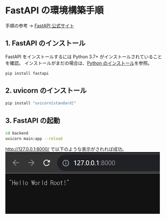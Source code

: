 # FastAPI の環境構築手順

手順の参考 → [FastAPI 公式サイト](https://fastapi.tiangolo.com/ja/)

## 1. FastAPI のインストール

FastAPI をインストールするには Python 3.7+ がインストールされていることを確認。
インストールがまだの場合は、[Python のインストール](https://www.python.org/downloads)を参照。

```bash
pip install fastapi
```

## 2. uvicorn のインストール

```bash
pip install "uvicorn[standard]"
```

## 3. FastAPI の起動

```bash
cd backend
uvicorn main:app --reload
```

http://127.0.0.1:8000/ で以下のような表示がされれば成功。
![FastAPI Root](images/fastapi-root.png)
